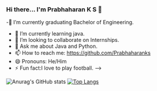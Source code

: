 ### Hi there... I'm Prabhaharan K S 👋

-🔭 I’m currently graduating Bachelor of Engineering.
- 🌱 I’m currently learning java.
- 👯 I’m looking to collaborate on Internships.
- 💬 Ask me about Java and Python.
- 📫 How to reach me: https://github.com/Prabhaharanks
- 😄 Pronouns: He/Him
- ⚡ Fun fact:I love to play football. 
-->



![Anurag's GitHub stats](https://github-readme-stats.vercel.app/api?username=Prabhaharanks&show_icons=true&theme=radical)
[![Top Langs](https://github-readme-stats.vercel.app/api/top-langs/?username=Prabhaharanks&layout=compact)](https://github.com/anuraghazra/github-readme-stats)
